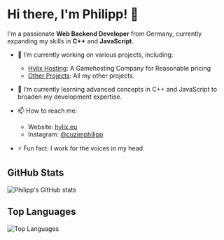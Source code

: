 # Hi there, I'm Philipp! 👋

I'm a passionate **Web Backend Developer** from Germany, currently expanding my skills in **C++** and **JavaScript**.

- 🔭 I’m currently working on various projects, including:
  - [Hylix Hosting](https://hylix.eu): A Gamehosting Company for Reasonable pricing
  - [Other Projects](https://github.com/PhilCode-creator?tab=repositories): All my other projects.

- 🌱 I’m currently learning advanced concepts in C++ and JavaScript to broaden my development expertise.

- 📫 How to reach me:
  - Website: [hylix.eu](https://hylix.eu)
  - Instagram: [@cuzimphilipp](https://www.instagram.com/cuzimphilipp)

- ⚡ Fun fact: I work for the voices in my head.

## GitHub Stats

![Philipp's GitHub stats](https://github-readme-stats.vercel.app/api?username=PhilCode-creator&show_icons=true&theme=radical)

## Top Languages

![Top Languages](https://github-readme-stats.vercel.app/api/top-langs/?username=PhilCode-creator&layout=compact&theme=radical)
